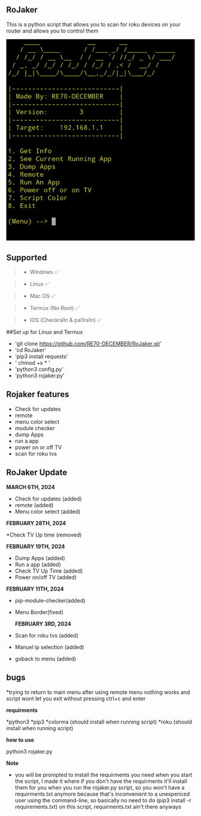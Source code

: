 ## RoJaker

This is a python script that allows you to scan for roku devices on your router and allows you to control them 

![Screenshot](Screenshot_20240306_094039_Termux.jpg)

## Supported

> * Windows   ✅️

> * Linux   ✅️

> * Mac OS   ✅️

> * Termux (No Root) ✅️

> * IOS (Checkra1n & pal1ra1n)  ✅️



##Set up for Linux and Termux
* 'git clone https://github.com/RE70-DECEMBER/RoJaker.git'
* 'cd RoJaker' 
* 'pip3 install requests'
* ' chmod +x * '
* 'python3 config.py'
* 'python3 rojaker.py'







## Rojaker features
* Check for updates 
* remote
* menu color select
* module checker
* dump Apps
* run a app
* power on or off TV
* scan for roku tvs 

## RoJaker Update

**MARCH 6TH, 2024**
* Check for updates (added)
* remote (added)
* Menu color select (added)


**FEBRUARY 28TH, 2024**

*Check TV Up time (removed)



**FEBRUARY 19TH, 2024**
* Dump Apps (added)
* Run a app (added)
* Check TV Up Time (added)
* Power on/off TV (added)


 **FEBRUARY 11TH, 2024**
* pip-module-checker(added)
* Menu Border(fixed) 

  **FEBRUARY 3RD, 2024**
* Scan for roku tvs (added)
* Manuel ip selection (added)
* goback to menu (added)

## bugs

*trying to return to main menu after using remote menu nothing works and script wont let you exit without pressing ctrl+c and enter


**requirments**

*python3
*pip3
*colorma (should install when running script)
*roku (should install when running script)

**how to use**

python3 rojaker.py

**Note**

* you will be prompted to install the requirments you need when you start the script, I made it where if you don't have the requirments it'll install them for you when you run the rojaker.py script, so you won't have a requirments.txt anymore because that's inconvenient to a unexpericed user using the command-line, so basically no need to do (pip3 install -r requirements.txt) on this script, requirments.txt ain't there anyways 
